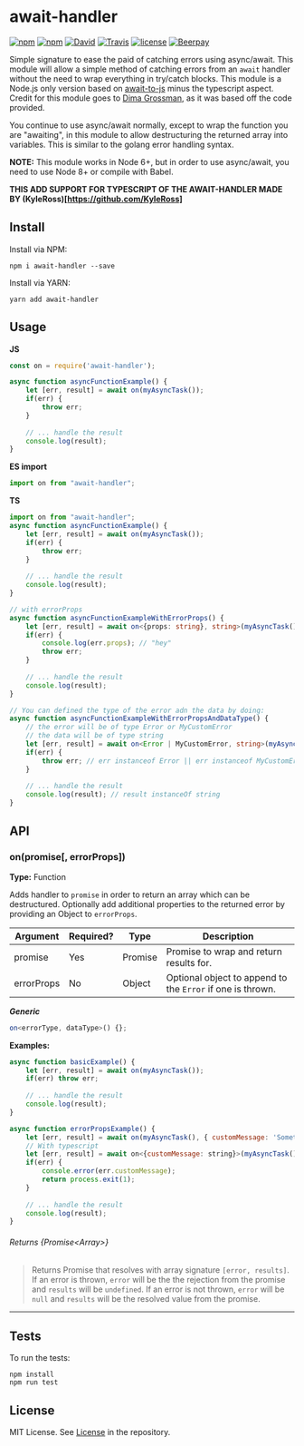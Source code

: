 # await-handler
[![npm](https://img.shields.io/npm/v/await-handler.svg?style=for-the-badge)](https://www.npmjs.com/package/await-handler) [![npm](https://img.shields.io/npm/dt/await-handler.svg?style=for-the-badge)](https://www.npmjs.com/package/await-handler) [![David](https://img.shields.io/david/KyleRoss/await-handler.svg?style=for-the-badge)](https://david-dm.org/KyleRoss/await-handler) [![Travis](https://img.shields.io/travis/KyleRoss/await-handler/master.svg?style=for-the-badge)](https://travis-ci.org/KyleRoss/await-handler) [![license](https://img.shields.io/github/license/KyleRoss/await-handler.svg?style=for-the-badge)](https://github.com/KyleRoss/await-handler/blob/master/LICENSE) [![Beerpay](https://img.shields.io/beerpay/KyleRoss/await-handler.svg?style=for-the-badge)](https://beerpay.io/KyleRoss/await-handler)

Simple signature to ease the paid of catching errors using async/await. This module will allow a simple method of catching errors from an `await` handler without the need to wrap everything in try/catch blocks. This module is a Node.js only version based on [await-to-js](https://github.com/scopsy/await-to-js) minus the typescript aspect. Credit for this module goes to [Dima Grossman](http://blog.grossman.io/how-to-write-async-await-without-try-catch-blocks-in-javascript/), as it was based off the code provided.

You continue to use async/await normally, except to wrap the function you are "awaiting", in this module to allow destructuring the returned array into variables. This is similar to the golang error handling syntax.

**NOTE:** This module works in Node 6+, but in order to use async/await, you need to use Node 8+ or compile with Babel.

**THIS ADD SUPPORT FOR TYPESCRIPT OF THE AWAIT-HANDLER MADE BY (KyleRoss)[https://github.com/KyleRoss]**

## Install
Install via NPM:
```
npm i await-handler --save
```
Install via YARN:
```
yarn add await-handler
```

## Usage
**JS**
```js
const on = require('await-handler');

async function asyncFunctionExample() {
    let [err, result] = await on(myAsyncTask());
    if(err) {
        throw err;
    }
    
    // ... handle the result
    console.log(result);
}
```
**ES import**
```js
import on from "await-handler";
```
**TS**
```ts
import on from "await-handler";
async function asyncFunctionExample() {
    let [err, result] = await on(myAsyncTask());
    if(err) {
        throw err;
    }
    
    // ... handle the result
    console.log(result);
}

// with errorProps
async function asyncFunctionExampleWithErrorProps() {
    let [err, result] = await on<{props: string}, string>(myAsyncTask(), {props: "hey"});
    if(err) {
        console.log(err.props); // "hey"
        throw err;
    }
    
    // ... handle the result
    console.log(result);
}

// You can defined the type of the error adn the data by doing: 
async function asyncFunctionExampleWithErrorPropsAndDataType() {
    // the error will be of type Error or MyCustomError
    // the data will be of type string
    let [err, result] = await on<Error | MyCustomError, string>(myAsyncTask());
    if(err) {
        throw err; // err instanceof Error || err instanceof MyCustomError
    }
    
    // ... handle the result
    console.log(result); // result instanceOf string
}
```

## API

### on(promise[, errorProps])
**Type:** Function

Adds handler to `promise` in order to return an array which can be destructured. Optionally add additional properties to the returned error by providing an Object to `errorProps`.

| Argument   | Required? | Type    | Description                                                |
|------------|-----------|---------|------------------------------------------------------------|
| promise    | Yes       | Promise | Promise to wrap and return results for.                    |
| errorProps | No        | Object  | Optional object to append to the `Error` if one is thrown. |

***Generic***
```ts
on<errorType, dataType>() {};
```
**Examples:**
```js
async function basicExample() {
    let [err, result] = await on(myAsyncTask());
    if(err) throw err;
    
    // ... handle the result
    console.log(result);
}

async function errorPropsExample() {
    let [err, result] = await on(myAsyncTask(), { customMessage: 'Something failed!' });
    // With typescript
    let [err, result] = await on<{customMessage: string}>(myAsyncTask(), { customMessage: 'Something failed!' })
    if(err) {
        console.error(err.customMessage);
        return process.exit(1);
    }
    
    // ... handle the result
    console.log(result);
}
```

###### Returns _{Promise&lt;Array&gt;}_
> Returns Promise that resolves with array signature `[error, results]`. If an error is thrown, `error` will be the the rejection from the promise and `results` will be `undefined`. If an error is not thrown, `error` will be `null` and `results` will be the resolved value from the promise.

---

## Tests
To run the tests:

```
npm install
npm run test
```

## License
MIT License. See [License](https://github.com/KyleRoss/await-handler/blob/master/LICENSE) in the repository.
